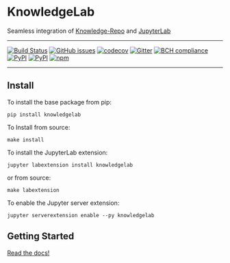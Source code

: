 # KnowledgeLab
Seamless integration of [Knowledge-Repo](https://github.com/airbnb/knowledge-repo) and [JupyterLab](https://github.com/jupyterlab/jupyterlab)


---
[![Build Status](https://github.com/timkpaine/knowledgelab/workflows/Build%20Status/badge.svg)](https://github.com/timkpaine/knowledgelab/actions/)
[![GitHub issues](https://img.shields.io/github/issues/timkpaine/knowledgelab.svg)]()
[![codecov](https://codecov.io/gh/timkpaine/knowledgelab/branch/master/graph/badge.svg)](https://codecov.io/gh/timkpaine/knowledgelab)
[![Gitter](https://img.shields.io/gitter/room/nwjs/nw.js.svg)](https://gitter.im/knowledge_lab/Lobby)
[![BCH compliance](https://bettercodehub.com/edge/badge/timkpaine/knowledgelab?branch=master)](https://bettercodehub.com/)
[![PyPI](https://img.shields.io/pypi/l/knowledgelab.svg)](https://pypi.python.org/pypi/knowledgelab)
[![PyPI](https://img.shields.io/pypi/v/knowledgelab.svg)](https://pypi.python.org/pypi/knowledgelab)
[![npm](https://img.shields.io/npm/v/knowledgelab.svg)](https://www.npmjs.com/package/knowledgelab)
<!-- [![Beerpay](https://beerpay.io/timkpaine/knowledgelab/badge.svg?style=flat)](https://beerpay.io/timkpaine/knowledgelab) -->

---


## Install
To install the base package from pip:

`pip install knowledgelab`

To Install from source:

`make install`


To install the JupyterLab extension:

`jupyter labextension install knowledgelab`

or from source:

`make labextension`

To enable the Jupyter server extension:

`jupyter serverextension enable --py knowledgelab`

## Getting Started
[Read the docs!](http://knowledgelab.readthedocs.io/en/latest/index.html)
